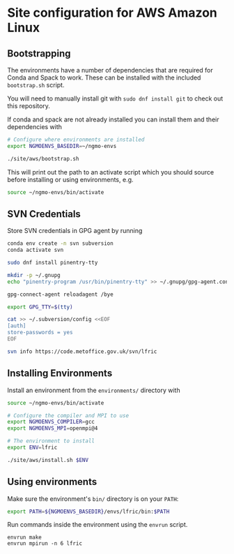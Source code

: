 # Site configuration for AWS Amazon Linux

## Bootstrapping

The environments have a number of dependencies that are required for Conda and
Spack to work. These can be installed with the included `bootstrap.sh` script.

You will need to manually install git with `sudo dnf install git` to check out
this repository.

If conda and spack are not already installed you can install them and their
dependencies with

```bash
# Configure where environments are installed
export NGMOENVS_BASEDIR=~/ngmo-envs

./site/aws/bootstrap.sh
```

This will print out the path to an activate script which you should source
before installing or using environments, e.g.

```bash
source ~/ngmo-envs/bin/activate
```

## SVN Credentials

Store SVN credentials in GPG agent by running

```bash
conda env create -n svn subversion
conda activate svn

sudo dnf install pinentry-tty

mkdir -p ~/.gnupg
echo "pinentry-program /usr/bin/pinentry-tty" >> ~/.gnupg/gpg-agent.conf

gpg-connect-agent reloadagent /bye

export GPG_TTY=$(tty)

cat >> ~/.subversion/config <<EOF
[auth]
store-passwords = yes
EOF

svn info https://code.metoffice.gov.uk/svn/lfric
```

## Installing Environments

Install an environment from the `environments/` directory with

```bash
source ~/ngmo-envs/bin/activate

# Configure the compiler and MPI to use
export NGMOENVS_COMPILER=gcc
export NGMOENVS_MPI=openmpi@4

# The environment to install
export ENV=lfric

./site/aws/install.sh $ENV
```

## Using environments

Make sure the environment's `bin/` directory is on your `PATH`:

```bash
export PATH=${NGMOENVS_BASEDIR}/envs/lfric/bin:$PATH
```

Run commands inside the environment using the `envrun` script.

```
envrun make
envrun mpirun -n 6 lfric
```
